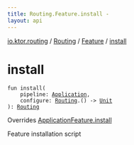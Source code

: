```yaml
---
title: Routing.Feature.install - 
layout: api
---
```


<div class='api-docs-breadcrumbs'><a href="../../index.html">io.ktor.routing</a> / <a href="../index.html">Routing</a> / <a href="index.html">Feature</a> / <a href="./install.html">install</a></div>

# install

<div class="signature"><code><span class="keyword">fun </span><span class="identifier">install</span><span class="symbol">(</span><br/>&nbsp;&nbsp;&nbsp;&nbsp;<span class="parameterName" id="io.ktor.routing.Routing.Feature$install(io.ktor.application.Application, kotlin.Function1((io.ktor.routing.Routing, kotlin.Unit)))/pipeline">pipeline</span><span class="symbol">:</span>&nbsp;<a href="../../../io.ktor.application/-application/index.html"><span class="identifier">Application</span></a><span class="symbol">, </span><br/>&nbsp;&nbsp;&nbsp;&nbsp;<span class="parameterName" id="io.ktor.routing.Routing.Feature$install(io.ktor.application.Application, kotlin.Function1((io.ktor.routing.Routing, kotlin.Unit)))/configure">configure</span><span class="symbol">:</span>&nbsp;<a href="../index.html"><span class="identifier">Routing</span></a><span class="symbol">.</span><span class="symbol">(</span><span class="symbol">)</span>&nbsp;<span class="symbol">-&gt;</span>&nbsp;<a href="https://kotlinlang.org/api/latest/jvm/stdlib/kotlin/-unit/index.html"><span class="identifier">Unit</span></a><br/><span class="symbol">)</span><span class="symbol">: </span><a href="../index.html"><span class="identifier">Routing</span></a></code></div>

Overrides <a href="../../../io.ktor.application/-application-feature/install.html">ApplicationFeature.install</a>

Feature installation script

